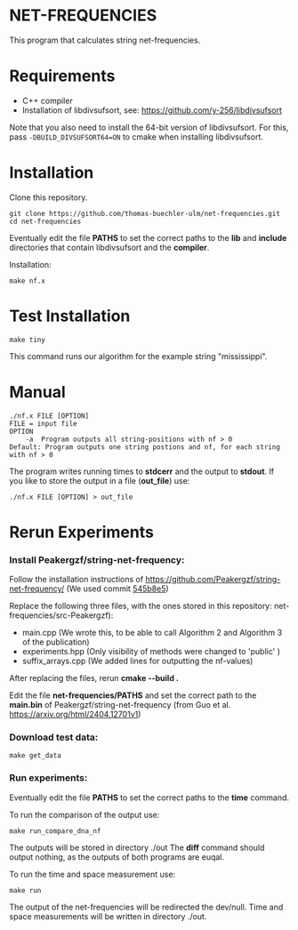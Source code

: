 # NET-FREQUENCIES 
This program that calculates string net-frequencies.

# Requirements
- C++ compiler
- Installation of libdivsufsort, see: https://github.com/y-256/libdivsufsort
  
Note that you also need to install the 64-bit version of libdivsufsort. For this, pass `-DBUILD_DIVSUFSORT64=ON` to cmake when installing libdivsufsort.


# Installation
Clone this repository.
```
git clone https://github.com/thomas-buechler-ulm/net-frequencies.git
cd net-frequencies
```
Eventually edit the file **PATHS** to set the correct paths to the **lib** and **include** directories that contain libdivsufsort and the **compiler**.

Installation:
```
make nf.x
```

# Test Installation
```
make tiny
```
This command runs our algorithm for the example string "mississippi".


# Manual
```
./nf.x FILE [OPTION]
FILE = input file
OPTION
	-a	Program outputs all string-positions with nf > 0
Default: Program outputs one string postions and nf, for each string with nf > 0
```
The program writes running times to **stdcerr** and the output to **stdout**. If you like to store the output in a file (**out_file**) use:
```
./nf.x FILE [OPTION] > out_file
```

# Rerun Experiments
### Install Peakergzf/string-net-frequency:
Follow the installation instructions of https://github.com/Peakergzf/string-net-frequency/
(We used commit [545b8e5](https://github.com/Peakergzf/string-net-frequency/commit/545b8e59305c174ca5ba05cca9c3591715a5f2e7))

Replace the following three files, with the ones stored in this repository: net-frequencies/src-Peakergzf): 
- main.cpp (We wrote this, to be able to call Algorithm 2 and Algorithm 3 of the publication)
- experiments.hpp (Only visibility of methods were changed to 'public' )
- suffix_arrays.cpp (We added lines for outputting the nf-values)

After replacing the files, rerun **cmake --build .** 

Edit the file **net-frequencies/PATHS** and set the correct path to the **main.bin** of Peakergzf/string-net-frequency (from Guo et al. https://arxiv.org/html/2404.12701v1)


### Download test data:
```
make get_data
```
### Run experiments:
Eventually edit the file **PATHS** to set the correct paths to the **time** command.

To run the comparison of the output use:
```
make run_compare_dna_nf
```
The outputs will be stored in directory ./out
The **diff** command should output nothing, as the outputs of both programs are euqal. 


To run the time and space measurement use:
```
make run
```
The output of the net-frequencies will be redirected the dev/null. Time and space measurements will be written in directory ./out.
